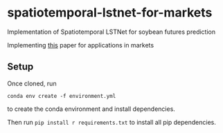 # spatiotemporal-lstnet-for-markets
 Implementation of Spatiotemporal LSTNet for soybean futures prediction

 Implementing [this](https://www.hindawi.com/journals/ijis/2023/9523230/) paper for applications in markets

## Setup

Once cloned, run 

`conda env create -f environment.yml`

to create the conda environment and install dependencies.

Then run `pip install r requirements.txt` to install all pip dependencies.
